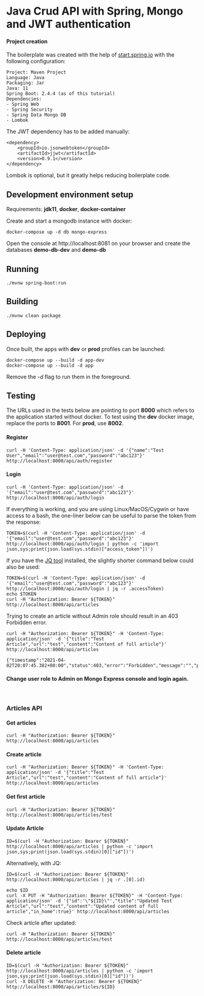 # Java Crud API with Spring, Mongo and JWT authentication

#### Project creation

The boilerplate was created with the help of [start.spring.io](http://start.spring.io) with the following configuration:

    Project: Maven Project
    Language: Java
    Packaging: Jar
    Java: 11
    Spring Boot: 2.4.4 (as of this tutorial)
    Dependencies:
    - Spring Web
    - Spring Security
    - Spring Data Mongo DB
    - Lombok

The JWT dependency has to be added manually:

    <dependency>
        <groupId>io.jsonwebtoken</groupId>
        <artifactId>jjwt</artifactId>
        <version>0.9.1</version>
    </dependency>

Lombok is optional, but it greatly helps reducing boilerplate code.


## Development environment setup

Requirements: **jdk11**, **docker**, **docker-container**

Create and start a mongodb instance with docker:

    docker-compose up -d db mongo-express

Open the console at http://localhost:8081 on your browser and create the databases **demo-db-dev** and **demo-db**


## Running

    ./mvnw spring-boot:run


## Building

    ./mvnw clean package


## Deploying
Once built, the apps with **dev** or **prod** profiles can be launched:

    docker-compose up --build -d app-dev
    docker-compose up --build -d app

Remove the *-d* flag to run them in the foreground.


## Testing

The URLs used in the tests below are pointing to port **8000** which refers to the application started without docker.
To test using the **dev** docker image, replace the ports to **8001**. For **prod**, use **8002**.

#### Register

    curl -H 'Content-Type: application/json' -d '{"name":"Test User","email":"user@test.com","password":"abc123"}' http://localhost:8000/api/auth/register

#### Login

    curl -H 'Content-Type: application/json' -d '{"email":"user@test.com","password":"abc123"}' http://localhost:8000/api/auth/login

If everything is working, and you are using Linux/MacOS/Cygwin or have access to a bash, the one-liner below can be useful to parse the token from the response:

    TOKEN=$(curl -H 'Content-Type: application/json' -d '{"email":"user@test.com","password":"abc123"}' http://localhost:8000/api/auth/login | python -c 'import json,sys;print(json.load(sys.stdin)["access_token"])')

If you have the [JQ tool](https://stedolan.github.io/jq/) installed, the slightly shorter command below could also be used:

    TOKEN=$(curl -H 'Content-Type: application/json' -d '{"email":"user@test.com","password":"abc123"}' http://localhost:8000/api/auth/login | jq -r .accessToken)
    echo $TOKEN
    curl -H "Authorization: Bearer ${TOKEN}" http://localhost:8000/api/articles

Trying to create an article without Admin role should result in an 403 Forbidden error.

````
curl -H "Authorization: Bearer ${TOKEN}" -H 'Content-Type: application/json' -d '{"title":"Test Article","url":"test","content":"Content of full article"}' http://localhost:8000/api/articles
````

````
{"timestamp":"2021-04-02T20:07:45.382+00:00","status":403,"error":"Forbidden","message":"","path":"/api/articles"}
````


#### Change user role to Admin on Mongo Express console and login again.


<br />


### Articles API

#### Get articles

    curl -H "Authorization: Bearer ${TOKEN}" http://localhost:8000/api/articles

#### Create article

    curl -H "Authorization: Bearer ${TOKEN}" -H 'Content-Type: application/json' -d '{"title":"Test Article","url":"test","content":"Content of full article"}' http://localhost:8000/api/articles 

#### Get first article

    curl -H "Authorization: Bearer ${TOKEN}" http://localhost:8000/api/articles/test

#### Update Article

    ID=$(curl -H "Authorization: Bearer ${TOKEN}" http://localhost:8000/api/articles | python -c 'import json,sys;print(json.load(sys.stdin)[0]["id"])')

Alternatively, with JQ:
    
    ID=$(curl -H "Authorization: Bearer ${TOKEN}" http://localhost:8000/api/articles | jq -r .[0].id)

    echo $ID
    curl -X PUT -H "Authorization: Bearer ${TOKEN}" -H 'Content-Type: application/json' -d '{"id":'\"${ID}\"',"title":"Updated Test Article","url":"test","content":"Updated content of full article","in_home":true}' http://localhost:8000/api/articles

Check article after updated:

    curl -H "Authorization: Bearer ${TOKEN}" http://localhost:8000/api/articles/test

#### Delete article

    ID=$(curl -H "Authorization: Bearer ${TOKEN}" http://localhost:8000/api/articles | python -c 'import json,sys;print(json.load(sys.stdin)[0]["id"])')
    curl -X DELETE -H "Authorization: Bearer ${TOKEN}" http://localhost:8000/api/articles/${ID}
